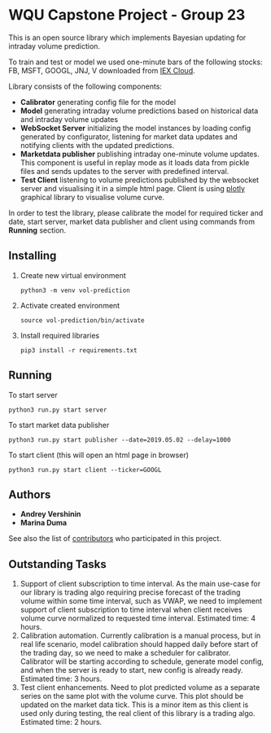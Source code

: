 # WQU Capstone Project - Group 23

This is an open source library which implements Bayesian updating for intraday volume prediction. 

To train and test or model we used one-minute bars of the following stocks: FB, MSFT, GOOGL, JNJ, V downloaded from [IEX Cloud](https://iexcloud.io/).

Library consists of the following components:

* **Calibrator** generating config file for the model
* **Model** generating intraday volume predictions based on historical data and intraday volume updates 
* **WebSocket Server** initializing the model instances by loading config generated by configurator, listening for market data updates and notifying clients with the updated predictions.
* **Marketdata publisher** publishing intraday one-minute volume updates. This component is useful in replay mode as it loads data from pickle files and sends updates to the server with predefined interval.  
* **Test Client** listening to volume predictions published by the websocket server and visualising it in a simple html page. Client is using [plotly](https://plotly.com/javascript/) graphical library to visualise volume curve.

In order to test the library, please calibrate the model for required ticker and date, start server, market data publisher and client using commands from **Running** section. 

## Installing

1. Create new virtual environment
    ```
    python3 -m venv vol-prediction
    ```
2. Activate created environment
    ```
    source vol-prediction/bin/activate
    ```
3. Install required libraries
    ```
    pip3 install -r requirements.txt
    ```

## Running 

To start server 
```
python3 run.py start server 
```

To start market data publisher
```
python3 run.py start publisher --date=2019.05.02 --delay=1000
```

To start client (this will open an html page in browser)

```
python3 run.py start client --ticker=GOOGL
```

## Authors

* **Andrey Vershinin**
* **Marina Duma**

See also the list of [contributors](https://github.com/manirka/wqu-capstone-vol-prediction/blob/master/CONTRIBUTORS.md) who participated in this project.

## Outstanding Tasks

1. Support of client subscription to time interval. As the main use-case for our library is trading algo requiring precise forecast of the trading volume within some time interval, such as VWAP, we need to implement support of client subscription to time interval when client receives volume curve normalized to requested time interval. Estimated time: 4 hours.
2. Calibration automation. Currently calibration is a manual process, but in real life scenario, model calibration should happed daily before start of the trading day, so we need to make a scheduler for calibrator. Calibrator will be starting according to schedule, generate model config, and when the server is ready to start, new config is already ready. Estimated time: 3 hours.
3. Test client enhancements. Need to plot predicted volume as a separate series on the same plot with the volume curve. This plot should be updated on the market data tick. This is a minor item as this client is used only during testing, the real client of this library is a trading algo. Estimated time: 2 hours.
